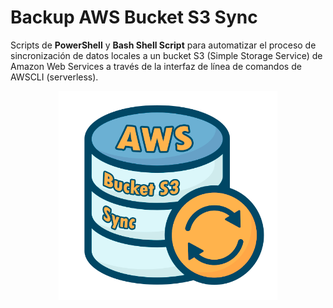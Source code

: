 # Backup AWS Bucket S3 Sync

Scripts de **PowerShell** y **Bash Shell Script** para automatizar el proceso de sincronización de datos locales a un bucket S3 (Simple Storage Service) de Amazon Web Services a través de la interfaz de línea de comandos de AWSCLI (serverless).

<div align="center">
<img src="screenshots/backup_aws_bucket_s3_sync_logo.png" width="350" />
</div>